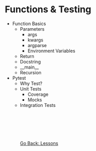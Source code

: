 # Functions & Testing    
* Function Basics
    * Parameters
        * args
        * kwargs
        * argparse
        * Environment Variables
    * Return
    * Docstring
    * \_\_main__
    * Recursion
* Pytest
    * Why Test?
    * Unit Tests
        * Coverage
        * Mocks
    * Integration Tests
\
\
\
\
\
\
\
[Go Back: Lessons](../../lessons#python-lessons)